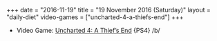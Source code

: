 +++
date = "2016-11-19"
title = "19 November 2016 (Saturday)"
layout = "daily-diet"
video-games = ["uncharted-4-a-thiefs-end"]
+++

<ul>
<li class="entry video-games">Video Game: <a href="/video-games/uncharted-4-a-thiefs-end">Uncharted 4: A Thief’s End</a> {PS4} /b/</li>
</ul>